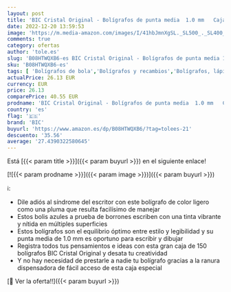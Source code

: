 ```yaml
---
layout: post
title: 'BIC Cristal Original - Bolígrafos de punta media  1.0 mm   Caja de 150 unidades  Azul  óptimo para oficinas'
date: 2022-12-20 13:59:53
image: 'https://m.media-amazon.com/images/I/41hbJmnXgSL._SL500_._SL400_.jpg'
comments: true
category: ofertas
author: 'tole.es'
slug: 'B08HTWQXB6-es BIC Cristal Original - Bolígrafos de punta media 1.0 mm...'
sku: 'B08HTWQXB6-es'
tags: [ 'Bolígrafos de bola','Bolígrafos y recambios','Bolígrafos, lápices y útiles de escritura','Oficina y papelería','bic','bolígrafos','cristal','🇪🇸', ]
actualPrice: 26.13 EUR
currency: EUR
price: 26.13
comparePrice: 40.55 EUR
prodname: 'BIC Cristal Original - Bolígrafos de punta media  1.0 mm   Caja de 150 unidades  Azul  óptimo para oficinas'
country: 'es'
flag: '🇪🇸'
brand: 'BIC'
buyurl: 'https://www.amazon.es/dp/B08HTWQXB6/?tag=tolees-21'
descuento: '35.56'
average: '27.4390322580645'
---
```


Está [{{< param title >}}]({{< param buyurl >}}) en el siguiente enlace!

[![{{< param prodname >}}]({{< param image >}})]({{< param buyurl >}})

ℹ️:

- Dile adiós al síndrome del escritor con este bolígrafo de color ligero como una pluma que resulta facilísimo de manejar
- Estos bolis azules a prueba de borrones escriben con una tinta vibrante y nítida en múltiples superficies
- Estos bolígrafos son el equilibrio óptimo entre estilo y legibilidad y su punta media de 1.0 mm es oportuno para escribir y dibujar
- Registra todos tus pensamientos e ideas con esta gran caja de 150 bolígrafos BIC Cristal Original y desata tu creatividad
- Y no hay necesidad de prestarle a nadie tu bolígrafo gracias a la ranura dispensadora de fácil acceso de esta caja especial

[🛒 Ver la oferta!!]({{< param buyurl >}})
